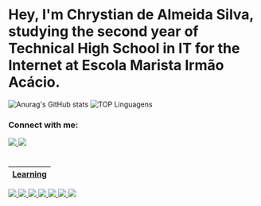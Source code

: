 # Hey, I'm Chrystian de Almeida Silva, studying the second year of Technical High School in IT for the Internet at Escola Marista Irmão Acácio.


![Anurag's GitHub stats](https://github-readme-stats.vercel.app/api?username=Eschrystian&theme=dark&show_icons=true)
![TOP Linguagens](https://github-readme-stats.vercel.app/api/top-langs/?username=Eschrystian&layout=compact&theme=dark&show_icons=true)
<div align="">
<h3>Connect with me:</h3>
<a href="mailto:concato@Chrystianalmeida04"> <img src="https://img.shields.io/badge/Gmail-D14836?style=for-the-badge&logo=gmail&logoColor=white" >
<a href="https://www.instagram.com/c.almeida07/"> <img src="https://img.shields.io/badge/Instagram-E4405F?style=for-the-badge&logo=instagram&logoColor=white">
</div>

#
| Learning |
| --- |
![](https://img.shields.io/badge/javascript-%23323330.svg?style=for-the-badge&logo=javascript&logoColor=%23F7DF1E)
![](https://img.shields.io/badge/CSS3-1572B6?style=for-the-badge&logo=css3&logoColor=white)
![](https://img.shields.io/badge/HTML5-E34F26?style=for-the-badge&logo=html5&logoColor=white)
![](https://img.shields.io/badge/Bootstrap-563D7C?style=for-the-badge&logo=bootstrap&logoColor=white)
![](https://img.shields.io/badge/VSCode-0078D4?style=for-the-badge&logo=visual%20studio%20code&logoColor=white)
![](https://img.shields.io/badge/GitHub-100000?style=for-the-badge&logo=github&logoColor=white)
![](https://img.shields.io/badge/GIT-E44C30?style=for-the-badge&logo=git&logoColor=white)
